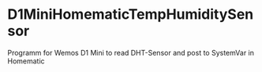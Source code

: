 # D1MiniHomematicTempHumiditySensor
Programm for Wemos D1 Mini to read DHT-Sensor and post to SystemVar in Homematic
